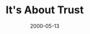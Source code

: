 ---
layout: message
category: message
series: "A Real Home for Real People"
title: "It's About Trust"
date: 2000-05-13
audio-description: "Our series surrounding our building campaign. "
audio: ""
audio-title: "It's About Trust"
audio-duration: "&#58;"
---